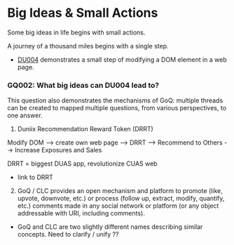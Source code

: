 # Big Ideas & Small Actions

Some big ideas in life begins with small actions.

A journey of a thousand miles begins with a single step.

- [DU004](https://github.com/udexon/DUNIIX/blob/main/DU004_Modify_HTML.md) demonstrates a small step of modifying a DOM element in a web page.

### GQ002: What big ideas can DU004 lead to? 

This question also demonstrates the mechanisms of GoQ: multiple threads can be created to mapped multiple questions, from various perspectives, to one answer.

1. Duniix Recommendation Reward Token (DRRT)

Modify DOM --> create own web page --> DRRT --> Recommend to Others --> Increase Exposures and Sales

DRRT = biggest DUAS app, revolutionize CUAS web

- link to DRRT

2. GoQ / CLC provides an open mechanism and platform to promote (like, upvote, downvote, etc.) or process (follow up, extract, modify, quantify, etc.) comments made in any social network or platform (or any object addressable with URI, including comments).

- GoQ and CLC are two slightly different names describing similar concepts. Need to clarify / unify ??
